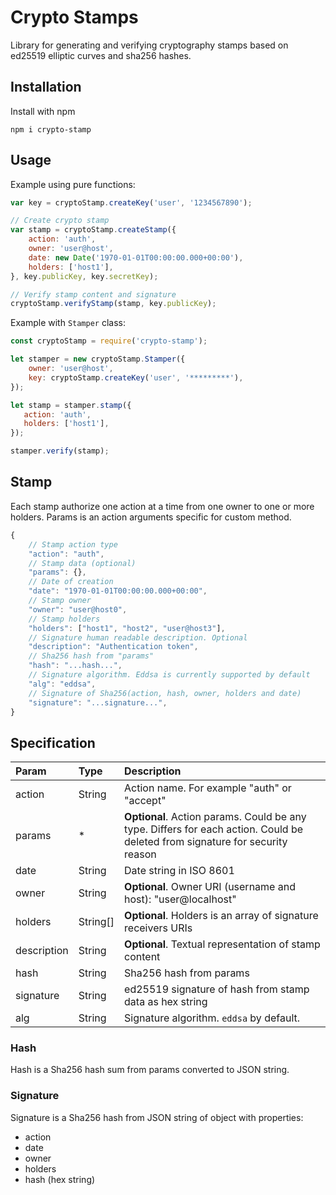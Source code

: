 # Crypto Stamps

Library for generating and verifying cryptography stamps based on ed25519
elliptic curves and sha256 hashes.

## Installation

Install with npm

```shell
npm i crypto-stamp
```

## Usage

Example using pure functions:

```javascript
var key = cryptoStamp.createKey('user', '1234567890');

// Create crypto stamp
var stamp = cryptoStamp.createStamp({
    action: 'auth',
    owner: 'user@host',
    date: new Date('1970-01-01T00:00:00.000+00:00'),
    holders: ['host1'],
}, key.publicKey, key.secretKey);

// Verify stamp content and signature
cryptoStamp.verifyStamp(stamp, key.publicKey);
```

Example with `Stamper` class:

```javascript
const cryptoStamp = require('crypto-stamp');

let stamper = new cryptoStamp.Stamper({
    owner: 'user@host',
    key: cryptoStamp.createKey('user', '*********'),
});

let stamp = stamper.stamp({
   action: 'auth',
   holders: ['host1'],
});

stamper.verify(stamp); 
```

## Stamp

Each stamp authorize one action at a time from one owner to
one or more holders. Params is an action arguments specific
for custom method.

```javascript
{
	// Stamp action type
	"action": "auth",
	// Stamp data (optional)
	"params": {},
	// Date of creation
	"date": "1970-01-01T00:00:00.000+00:00",
	// Stamp owner
	"owner": "user@host0",
	// Stamp holders
	"holders": ["host1", "host2", "user@host3"],
    // Signature human readable description. Optional
    "description": "Authentication token",
	// Sha256 hash from "params"
	"hash": "...hash...",
	// Signature algorithm. Eddsa is currently supported by default
	"alg": "eddsa",
	// Signature of Sha256(action, hash, owner, holders and date)
	"signature": "...signature...",
}
```

## Specification

| Param       | Type     | Description                                                                                                                  |
|:------------|:---------|:-----------------------------------------------------------------------------------------------------------------------------|
| action      | String   | Action name. For example "auth" or "accept"                                                                                  |
| params      | *        | **Optional**. Action params. Could be any type. Differs for each action. Could be deleted from signature for security reason |
| date        | String   | Date string in ISO 8601                                                                                                      |
| owner       | String   | **Optional**. Owner URI (username and host): "user@localhost"                                                                |
| holders     | String[] | **Optional**. Holders is an array of signature receivers URIs                                                                |
| description | String   | **Optional**. Textual representation of stamp content                                                                        |
| hash        | String   | Sha256 hash from params                                                                                                      |
| signature   | String   | ed25519 signature of hash from stamp data as hex string                                                                      |
| alg         | String   | Signature algorithm. `eddsa` by default.                                                                                   |

### Hash

Hash is a Sha256 hash sum from params converted to JSON string.

### Signature

Signature is a Sha256 hash from JSON string of object with properties:

* action
* date
* owner
* holders
* hash (hex string)

